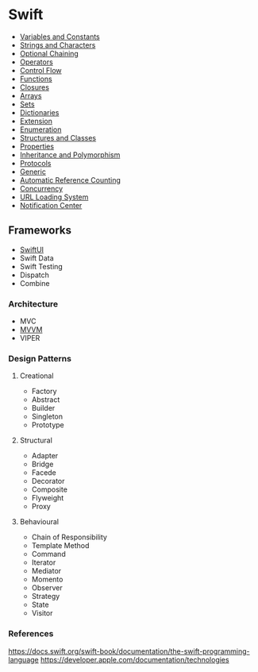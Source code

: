 # Swift
- [Variables and Constants](https://github.com/omercankoc/documents-swift/blob/master/Sources/VariablesAndConstants.md)
- [Strings and Characters](https://github.com/omercankoc/documents-swift/blob/master/Sources/StringsAndCharacters.md)
- [Optional Chaining](https://github.com/omercankoc/documents-swift/blob/master/Sources/OptionalChaining.md)
- [Operators](https://github.com/omercankoc/documents-swift/blob/master/Sources/Operators.md)
- [Control Flow](https://github.com/omercankoc/documents-swift/blob/master/Sources/ControlFlow.md)
- [Functions](https://github.com/omercankoc/documents-swift/blob/master/Sources/Functions.md)
- [Closures](https://github.com/omercankoc/documents-swift/blob/master/Sources/Closures.md)
- [Arrays](https://github.com/omercankoc/documents-swift/blob/master/Sources/Arrays.md)
- [Sets](https://github.com/omercankoc/documents-swift/blob/master/Sources/Sets.md)
- [Dictionaries](https://github.com/omercankoc/documents-swift/blob/master/Sources/Dictionaries.md)
- [Extension](https://github.com/omercankoc/documents-swift/blob/master/Sources/Extension.md)
- [Enumeration](https://github.com/omercankoc/documents-swift/blob/master/Sources/Enumeration.md)
- [Structures and Classes](https://github.com/omercankoc/documents-swift/blob/master/Sources/StructuresAndClasses.md)
- [Properties](https://github.com/omercankoc/documents-swift/blob/master/Sources/Properties.md)
- [Inheritance and Polymorphism](https://github.com/omercankoc/documents-swift/blob/master/Sources/InheritanceAndPolymorphism.md)
- [Protocols](https://github.com/omercankoc/documents-swift/blob/master/Sources/Protocols.md)
- [Generic](https://github.com/omercankoc/documents-swift/blob/master/Sources/Generic.md)
- [Automatic Reference Counting](https://github.com/omercankoc/documents-swift/blob/master/Sources/AutomaticReferenceCounting.md)
- [Concurrency](https://github.com/omercankoc/documents-swift/blob/master/Sources/Concurrency.md)
- [URL Loading System](https://github.com/omercankoc/swift-development/blob/master/Sources/URLLoadingSystem/URLLoadingSystem.md)
- [Notification Center](https://github.com/omercankoc/documents-swift/blob/master/Sources/Notifications.md)

## Frameworks
- [SwiftUI](https://github.com/omercankoc/swift-development/blob/master/Sources/SwiftUI/SwiftUI.md)
- Swift Data
- Swift Testing
- Dispatch
- Combine

### Architecture
- MVC
- [MVVM](https://github.com/omercankoc/swift-handbook/blob/master/Sources/MVVM/MVVM.md)
- VIPER

### Design Patterns

1. Creational
   - Factory
   - Abstract
   - Builder
   - Singleton
   - Prototype
  
2. Structural
   - Adapter
   - Bridge
   - Facede
   - Decorator
   - Composite
   - Flyweight
   - Proxy
  
3. Behavioural
   - Chain of Responsibility
   - Template Method
   - Command
   - Iterator
   - Mediator
   - Momento
   - Observer
   - Strategy
   - State
   - Visitor

### References
https://docs.swift.org/swift-book/documentation/the-swift-programming-language
https://developer.apple.com/documentation/technologies
